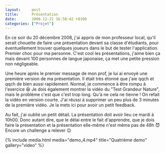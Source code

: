 ```yaml
---
layout:     post
title:      Présentation
date:       2008-12-21 16:50:42 +0100
categories: ["Projet"]
---
```


En ce soir du 20 décembre 2008, j'ai appris de mon professeur local, qu'il serait chouette de faire une
présentation devant sa classe d'étudiants, pour éventuellement trouver quelques joueurs dans le but de tester
l'application. Premier choc pour ma personne. C'est cool les présentations, j'aime bien ça mais devant 100
personnes de langue japonaise, ça met une petite pression non négligeable.

<!--more-->

Une heure après le premier message de mon prof, je lui ai envoyé une première version de ma présentation. Il était
très étonné que j'aie qqch et qqch de bien aussi rapidement. Normal, je commence à être rompu à l'exercice
:laughing: Je dois également montrer la vidéo du "Test Grandeur Nature", mais le problème c'est que c'est trop
long. Qu'à ne cela ne tienne ! On refait la vidéo en version courte. J'ai réussi à supprimer un peu plus de 3
minutes de la première vidéo. Je la mets ici pour avoir un petit feedback.

Au fait, j'ai oublié un petit détail. La présentation doit avoir lieu ce mardi à 10h00. Donc autant dire, que le
délai entre le fait d'apprendre, que je dois faire la présentation et la présentation elle-même n'est même pas de
48h :smiling_imp: Encore un challenge a relever :wink:

<!-- /assets/media/posts/2008-12-21-presentation/demo_4.mp4 -->
{% include media.html
    media="demo_4.mp4"
    title="Quatrième demo"
    gallery="video"
%}
